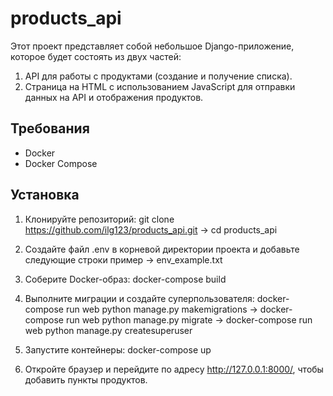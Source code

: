 # products_api

Этот проект представляет собой небольшое Django-приложение, которое будет состоять из двух частей:

1. API для работы с продуктами (создание и получение списка).
2. Страница на HTML с использованием JavaScript для отправки данных на API и отображения продуктов.

## Требования

- Docker
- Docker Compose

## Установка

1. Клонируйте репозиторий:
   git clone https://github.com/ilg123/products_api.git ->
   cd products_api

2. Создайте файл .env в корневой директории проекта и добавьте следующие строки пример -> env_example.txt

3. Соберите Docker-образ:
    docker-compose build

4. Выполните миграции и создайте суперпользователя:
    docker-compose run web python manage.py makemigrations ->
    docker-compose run web python manage.py migrate ->
    docker-compose run web python manage.py createsuperuser

5. Запустите контейнеры:
    docker-compose up

6. Откройте браузер и перейдите по адресу http://127.0.0.1:8000/, чтобы добавить пункты продуктов.
